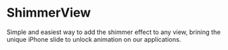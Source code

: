 # ShimmerView
Simple and easiest way to add the shimmer effect to any view, brining the unique iPhone slide to unlock animation on our applications. 
